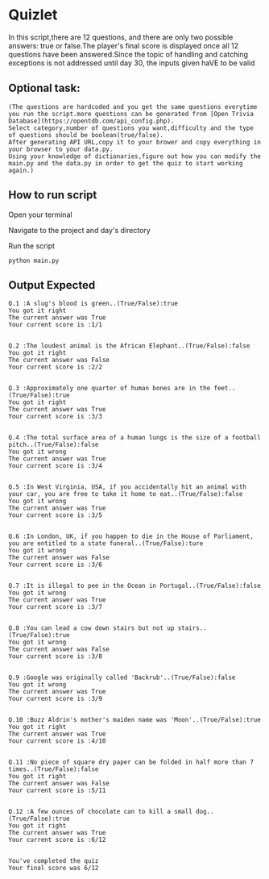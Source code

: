 # Quizlet
In this script,there are 12 questions, and there are only two possible answers: true or false.The player's final score is displayed once all 12 questions have been answered.Since the topic of handling and catching exceptions is not addressed until day 30, the inputs given haVE to be valid

## Optional task:

```
(The questions are hardcoded and you get the same questions everytime 
you run the script.more questions can be generated from [Open Trivia Database](https://opentdb.com/api_config.php).
Select category,number of questions you want,difficulty and the type of questions should be boolean(true/false).
After generating API URL,copy it to your brower and copy everything in your browser to your data.py.
Using your knowledge of dictionaries,figure out how you can modify the main.py and the data.py in order to get the quiz to start working again.) 

```

## How to run script

Open your terminal

Navigate to the project and day's directory

Run the script

`python main.py`

## Output Expected
```
Q.1 :A slug's blood is green..(True/False):true
You got it right
The current answer was True
Your current score is :1/1


Q.2 :The loudest animal is the African Elephant..(True/False):false
You got it right
The current answer was False
Your current score is :2/2


Q.3 :Approximately one quarter of human bones are in the feet..(True/False):true
You got it right
The current answer was True
Your current score is :3/3


Q.4 :The total surface area of a human lungs is the size of a football pitch..(True/False):false
You got it wrong
The current answer was True
Your current score is :3/4


Q.5 :In West Virginia, USA, if you accidentally hit an animal with your car, you are free to take it home to eat..(True/False):false
You got it wrong
The current answer was True
Your current score is :3/5


Q.6 :In London, UK, if you happen to die in the House of Parliament, you are entitled to a state funeral..(True/False):ture
You got it wrong
The current answer was False
Your current score is :3/6


Q.7 :It is illegal to pee in the Ocean in Portugal..(True/False):false
You got it wrong
The current answer was True
Your current score is :3/7


Q.8 :You can lead a cow down stairs but not up stairs..(True/False):true
You got it wrong
The current answer was False
Your current score is :3/8


Q.9 :Google was originally called 'Backrub'..(True/False):false
You got it wrong
The current answer was True
Your current score is :3/9


Q.10 :Buzz Aldrin's mother's maiden name was 'Moon'..(True/False):true
You got it right
The current answer was True
Your current score is :4/10


Q.11 :No piece of square dry paper can be folded in half more than 7 times..(True/False):false
You got it right
The current answer was False
Your current score is :5/11


Q.12 :A few ounces of chocolate can to kill a small dog..(True/False):true
You got it right
The current answer was True
Your current score is :6/12


You've completed the quiz
Your final score was 6/12
```
